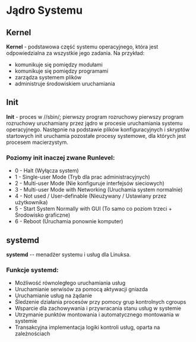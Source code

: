 # Jądro Systemu

## Kernel

**Kernel** - podstawowa część systemu operacyjnego, która jest
odpowiedzialna za wszystkie jego zadania. Na przykład:

-   komunikuje się pomiędzy modułami
-   komunikuje się pomiędzy programami
-   zarządza systemem plików
-   administruje środowiskiem uruchamiania

## Init

**Init** - proces w //sbin/; pierwszy program rozruchowy pierwszy
program rozruchowy uruchamiany przez jądro w procesie uruchamiania
systemu operacyjnego. Następnie na podstawie plików konfiguracyjnych i
skryptów startowych init uruchamia pozostałe procesy systemowe, dla
których jest procesem macierzystym.

### Poziomy init inaczej zwane Runlevel:

-   0 - Halt (Wyłącza system)
-   1 - Single-user Mode (Tryb dla prac administracyjnych)
-   2 - Multi-user Mode (Nie konfiguruje interfejsów sieciowych)
-   3 - Multi-user Mode with Networking (Uruchamia system normalnie)
-   4 - Not used / User-definable (Nieużywany / Ustawiany przez
    użytkownika)
-   5 - Start System Normally with GUI (To samo co poziom trzeci +
    Środowisko graficzne)
-   6 - Reboot (Uruchamia ponownie komputer)

## systemd

**systemd** -- menadżer systemu i usług dla Linuksa.

### Funkcje systemd:

-   Możliwość równoległego uruchamiania usług
-   Uruchamianie serwisów za pomocą aktywacji gniazda
-   Uruchamianie usług na żądanie
-   Śledzenie działania procesów przy pomocy grup kontrolnych cgroups
-   Wsparcie dla zachowywania i przywracania stanu usług w systemie
-   Utrzymanie punktów montowania i automatycznego montowania w systemie
-   Transakcyjna implementacja logiki kontroli usług, oparta na
    zależnościach
